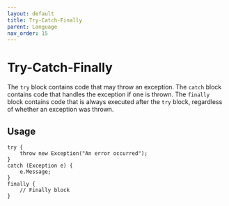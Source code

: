 ```yaml
---
layout: default
title: Try-Catch-Finally
parent: Language
nav_order: 15
---
```


# Try-Catch-Finally

The `try` block contains code that may throw an exception. The `catch` block contains code that handles the exception if one is thrown.
The `finally` block contains code that is always executed after the `try` block, regardless of whether an exception was thrown.

## Usage

```
try {
    throw new Exception("An error occurred");
} 
catch (Exception e) {
    e.Message;
}
finally {
    // Finally block
}
```